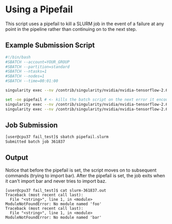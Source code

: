 # Using a Pipefail

This script uses a pipefail to kill a SLURM job in the event of a failure at any point in the pipeline rather than continuing on to the next step.

## Example Submission Script

```bash
#!/bin/bash
#SBATCH --account=YOUR_GROUP
#SBATCH --partition=standard
#SBATCH --ntasks=1
#SBATCH --nodes=1
#SBATCH --time=00:01:00

singularity exec --nv /contrib/singularity/nvidia/nvidia-tensorflow-2.6.0.sif python3 -c "import foo"

set -oe pipefail # <- kills the batch script on the next error it encounters
singularity exec --nv /contrib/singularity/nvidia/nvidia-tensorflow-2.6.0.sif python3 -c "import bar"
singularity exec --nv /contrib/singularity/nvidia/nvidia-tensorflow-2.6.0.sif python3 -c "import baz"
```

## Job Submission

```bash
[user@cpu37 fail_test]$ sbatch pipefail.slurm
Submitted batch job 361837
```

## Output

Notice that before the pipefail is set, the script moves on to subsequent commands (trying to import bar). After the pipefail is set, the job exits when it can't import bar and never tries to import baz. 

```
[user@cpu37 fail_test]$ cat slurm-361837.out
Traceback (most recent call last):
  File "<string>", line 1, in <module>
ModuleNotFoundError: No module named 'foo'
Traceback (most recent call last):
  File "<string>", line 1, in <module>
ModuleNotFoundError: No module named 'bar'
```
